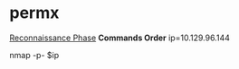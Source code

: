 # permx


[Reconnaissance Phase](https://github.com/alekhinegun/permx/blob/main/Reconnaissance.md)
**Commands Order**
ip=10.129.96.144

nmap -p- $ip
